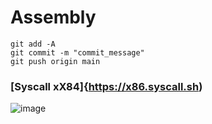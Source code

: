 # Assembly 

```git
git add -A
git commit -m "commit_message"
git push origin main
```
  ### [Syscall xX84]{https://x86.syscall.sh)
![image](https://github.com/user-attachments/assets/8e92aa1e-f09b-45a8-a742-378398cd2525)
